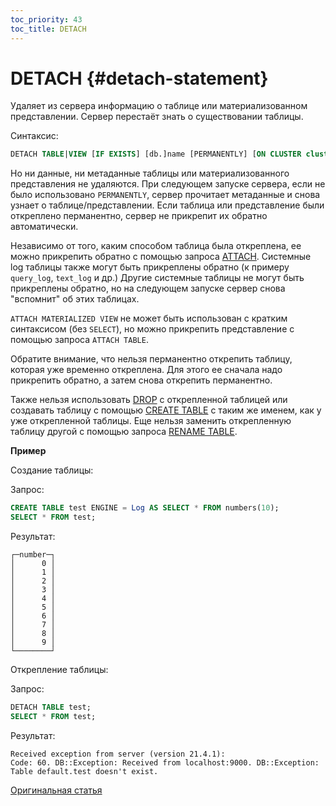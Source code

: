 ```yaml
---
toc_priority: 43
toc_title: DETACH
---
```


# DETACH {#detach-statement}

Удаляет из сервера информацию о таблице или материализованном представлении. Сервер перестаёт знать о существовании таблицы.

Синтаксис:

``` sql
DETACH TABLE|VIEW [IF EXISTS] [db.]name [PERMANENTLY] [ON CLUSTER cluster]
```

Но ни данные, ни метаданные таблицы или материализованного представления не удаляются. При следующем запуске сервера, если не было использовано `PERMANENTLY`, сервер прочитает метаданные и снова узнает о таблице/представлении. Если таблица или представление были откреплено перманентно, сервер не прикрепит их обратно автоматически.

Независимо от того, каким способом таблица была откреплена, ее можно прикрепить обратно с помощью запроса [ATTACH](../../sql-reference/statements/attach.md). Системные log таблицы также могут быть прикреплены обратно (к примеру `query_log`, `text_log` и др.) Другие системные таблицы не могут быть прикреплены обратно, но на следующем запуске сервер снова "вспомнит" об этих таблицах.

`ATTACH MATERIALIZED VIEW` не может быть использован с кратким синтаксисом (без `SELECT`), но можно прикрепить представление с помощью запроса `ATTACH TABLE`.

Обратите внимание, что нельзя перманентно открепить таблицу, которая уже временно откреплена. Для этого ее сначала надо прикрепить обратно, а затем снова открепить перманентно.

Также нельзя использовать [DROP](../../sql-reference/statements/drop.md#drop-table) с открепленной таблицей или создавать таблицу с помощью [CREATE TABLE](../../sql-reference/statements/create/table.md) с таким же именем, как у уже открепленной таблицы. Еще нельзя заменить открепленную таблицу другой с помощью запроса [RENAME TABLE](../../sql-reference/statements/rename.md).

**Пример**

Создание таблицы:

Запрос:

``` sql
CREATE TABLE test ENGINE = Log AS SELECT * FROM numbers(10);
SELECT * FROM test;
```

Результат:

``` text
┌─number─┐
│      0 │
│      1 │
│      2 │
│      3 │
│      4 │
│      5 │
│      6 │
│      7 │
│      8 │
│      9 │
└────────┘
```

Открепление таблицы:

Запрос:

``` sql
DETACH TABLE test;
SELECT * FROM test;
```

Результат:

``` text
Received exception from server (version 21.4.1):
Code: 60. DB::Exception: Received from localhost:9000. DB::Exception: Table default.test doesn't exist.
```

[Оригинальная статья](https://clickhouse.tech/docs/ru/sql-reference/statements/detach/) <!--hide-->
